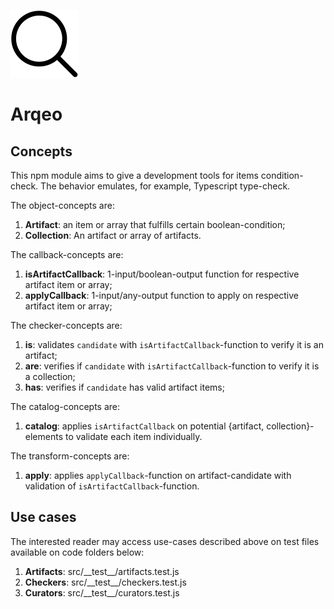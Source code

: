 ![investigate yourself](https://raw.githubusercontent.com/trouchet/arqeo/main/images/arqheo_tiny.png)
# Arqeo

## Concepts

This npm module aims to give a development tools for items condition-check. The behavior emulates, for example, Typescript type-check. 

The object-concepts are:

1. __Artifact__: an item or array that fulfills certain boolean-condition;
2. __Collection__: An artifact or array of artifacts.

The callback-concepts are:

1. __isArtifactCallback__: 1-input/boolean-output function for respective artifact item or array; 
2. __applyCallback__: 1-input/any-output function to apply on respective artifact item or array; 

The checker-concepts are:

1. __is__: validates `candidate` with `isArtifactCallback`-function to verify it is an artifact; 
2. __are__: verifies if `candidate` with `isArtifactCallback`-function to verify it is a collection;
3. __has__: verifies if `candidate` has valid artifact items;

The catalog-concepts are:

1. __catalog__: applies `isArtifactCallback` on potential {artifact, collection}-elements to validate each item individually.  

The transform-concepts are:

1. __apply__: applies `applyCallback`-function on artifact-candidate with validation of `isArtifactCallback`-function.

## Use cases

The interested reader may access use-cases described above on test files available on code folders below: 

1. __Artifacts__: src/\_\_test\_\_/artifacts.test.js
2. __Checkers__: src/\_\_test\_\_/checkers.test.js
3. __Curators__: src/\_\_test\_\_/curators.test.js

